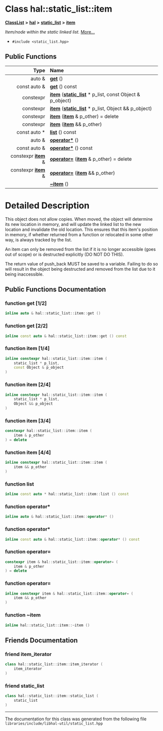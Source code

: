 

# Class hal::static\_list::item



[**ClassList**](annotated.md) **>** [**hal**](namespacehal.md) **>** [**static\_list**](classhal_1_1static__list.md) **>** [**item**](classhal_1_1static__list_1_1item.md)



_Item/node within the static linked list._ [More...](#detailed-description)

* `#include <static_list.hpp>`





































## Public Functions

| Type | Name |
| ---: | :--- |
|  auto & | [**get**](#function-get-12) () <br> |
|  const auto & | [**get**](#function-get-22) () const<br> |
|  constexpr | [**item**](#function-item-14) ([**static\_list**](classhal_1_1static__list.md) \* p\_list, const Object & p\_object) <br> |
|  constexpr | [**item**](#function-item-24) ([**static\_list**](classhal_1_1static__list.md) \* p\_list, Object && p\_object) <br> |
|  constexpr | [**item**](#function-item-34) ([**item**](classhal_1_1static__list_1_1item.md) & p\_other) = delete<br> |
|  constexpr | [**item**](#function-item-44) ([**item**](classhal_1_1static__list_1_1item.md) && p\_other) <br> |
|  const auto \* | [**list**](#function-list) () const<br> |
|  auto & | [**operator\***](#function-operator) () <br> |
|  const auto & | [**operator\***](#function-operator_1) () const<br> |
|  constexpr [**item**](classhal_1_1static__list_1_1item.md) & | [**operator=**](#function-operator_2) ([**item**](classhal_1_1static__list_1_1item.md) & p\_other) = delete<br> |
|  constexpr [**item**](classhal_1_1static__list_1_1item.md) & | [**operator=**](#function-operator_3) ([**item**](classhal_1_1static__list_1_1item.md) && p\_other) <br> |
|   | [**~item**](#function-item) () <br> |




























# Detailed Description


This object does not allow copies. When moved, the object will determine its new location in memory, and will update the linked list to the new location and invalidate the old location. This ensures that this item's position in memory, if whether returned from a function or relocated in some other way, is always tracked by the list.


An item can only be removed from the list if it is no longer accessible (goes out of scope) or is destructed explicitly (DO NOT DO THIS).


The return value of push\_back MUST be saved to a variable. Failing to do so will result in the object being destructed and removed from the list due to it being inaccessible.  


    
## Public Functions Documentation




### function get [1/2]

```C++
inline auto & hal::static_list::item::get () 
```






### function get [2/2]

```C++
inline const auto & hal::static_list::item::get () const
```






### function item [1/4]

```C++
inline constexpr hal::static_list::item::item (
    static_list * p_list,
    const Object & p_object
) 
```






### function item [2/4]

```C++
inline constexpr hal::static_list::item::item (
    static_list * p_list,
    Object && p_object
) 
```






### function item [3/4]

```C++
constexpr hal::static_list::item::item (
    item & p_other
) = delete
```






### function item [4/4]

```C++
inline constexpr hal::static_list::item::item (
    item && p_other
) 
```






### function list 

```C++
inline const auto * hal::static_list::item::list () const
```






### function operator\* 

```C++
inline auto & hal::static_list::item::operator* () 
```






### function operator\* 

```C++
inline const auto & hal::static_list::item::operator* () const
```






### function operator= 

```C++
constexpr item & hal::static_list::item::operator= (
    item & p_other
) = delete
```






### function operator= 

```C++
inline constexpr item & hal::static_list::item::operator= (
    item && p_other
) 
```






### function ~item 

```C++
inline hal::static_list::item::~item () 
```


## Friends Documentation





### friend item\_iterator 

```C++
class hal::static_list::item::item_iterator (
    item_iterator
) 
```






### friend static\_list 

```C++
class hal::static_list::item::static_list (
    static_list
) 
```




------------------------------
The documentation for this class was generated from the following file `libraries/include/libhal-util/static_list.hpp`


